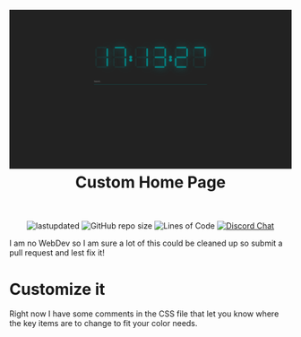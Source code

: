 <h1 align="center">
  <br>
  <img src="screenshots/001.png" alt="logo" width="700">
  <br>
  Custom Home Page
  <br>
  <br>
</h1>

<p align="center">
  <a><img alt="lastupdated" src="https://img.shields.io/github/repo-size/cowboy8625/customhomepage"></a>
  <a><img alt="GitHub repo size" src="https://img.shields.io/github/last-commit/cowboy8625/customhomepage></a>
  <a><img alt="issuse" src="https://img.shields.io/github/issues/cowboy8625/customhomepage"></a>
  <a><img alt="Lines of Code" src="https://tokei.rs/b1/github/cowboy8625/customhomepage"></a>
  <a href="https://discord.gg/KwnGX8P"><img alt="Discord Chat" src="https://img.shields.io/discord/509849754155614230"></a>
</p>

I am no WebDev so I am sure a lot of this could be cleaned up so submit a pull request and lest fix it!

# Customize it

Right now I have some comments in the CSS file that let you know where the key items are to change
to fit your color needs.
